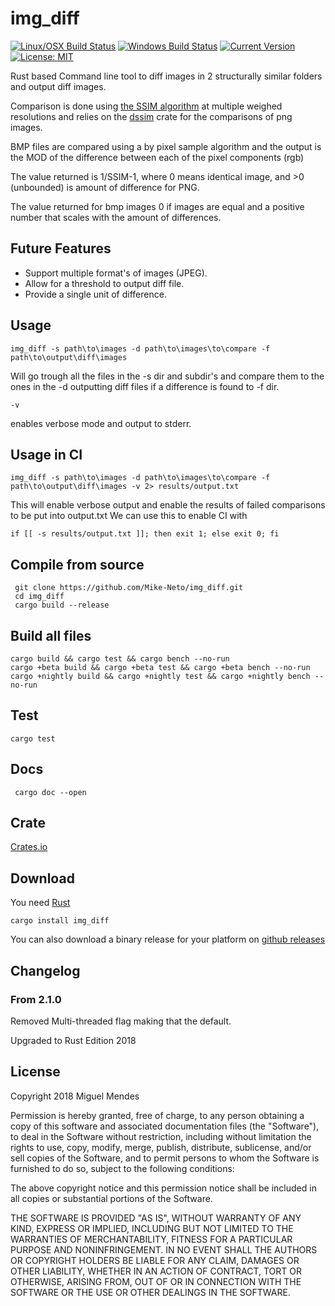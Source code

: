 # img_diff

[![Linux/OSX Build Status](https://travis-ci.org/Mike-Neto/img_diff.svg?branch=master)](https://travis-ci.org/Mike-Neto/img_diff)
[![Windows Build Status](https://ci.appveyor.com/api/projects/status/afjuww52fyb2bd3g?svg=true)](https://ci.appveyor.com/project/Mike-Neto/img-diff)
[![Current Version](https://img.shields.io/crates/v/img_diff.svg)](https://crates.io/crates/img_diff)
[![License: MIT](https://img.shields.io/crates/l/img_diff.svg)](#license)

Rust based Command line tool to diff images in 2 structurally similar folders and output diff images.

Comparison is done using [the SSIM algorithm](https://ece.uwaterloo.ca/~z70wang/research/ssim/) at multiple weighed resolutions and relies on the [dssim](https://crates.io/crates/dssim) crate for the comparisons of png images.

BMP files are compared using a by pixel sample algorithm and the output is the MOD of the difference between each of the
pixel components (rgb)

The value returned is 1/SSIM-1, where 0 means identical image, and >0 (unbounded) is amount of difference for PNG.

The value returned for bmp images 0 if images are equal and a positive number that scales with the amount of differences.

## Future Features

* Support multiple format's of images (JPEG).
* Allow for a threshold to output diff file.
* Provide a single unit of difference.

## Usage

    img_diff -s path\to\images -d path\to\images\to\compare -f path\to\output\diff\images

Will go trough all the files in the -s dir and subdir's and compare them to the ones in the -d outputting diff files if a difference is found to -f dir.

	-v

enables verbose mode and output to stderr.


## Usage in CI
	img_diff -s path\to\images -d path\to\images\to\compare -f path\to\output\diff\images -v 2> results/output.txt

This will enable verbose output and enable the results of failed comparisons to be put into output.txt
We can use this to enable CI with
	
	if [[ -s results/output.txt ]]; then exit 1; else exit 0; fi

## Compile from source
     git clone https://github.com/Mike-Neto/img_diff.git
     cd img_diff
     cargo build --release

## Build all files
	cargo build && cargo test && cargo bench --no-run
    cargo +beta build && cargo +beta test && cargo +beta bench --no-run
	cargo +nightly build && cargo +nightly test && cargo +nightly bench --no-run

## Test
	cargo test

## Docs
     cargo doc --open

## Crate
[Crates.io](https://crates.io/crates/img_diff)

## Download

You need [Rust](https://www.rust-lang.org/en-US/install.html)

    cargo install img_diff

You can also download a binary release for your platform on [github releases](https://github.com/Mike-Neto/img_diff/releases/latest)

## Changelog

### From 2.1.0
Removed Multi-threaded flag making that the default.

Upgraded to Rust Edition 2018

## License

Copyright 2018 Miguel Mendes

Permission is hereby granted, free of charge, to any person obtaining a copy of this software and associated documentation files (the "Software"), to deal in the Software without restriction, including without limitation the rights to use, copy, modify, merge, publish, distribute, sublicense, and/or sell copies of the Software, and to permit persons to whom the Software is furnished to do so, subject to the following conditions:

The above copyright notice and this permission notice shall be included in all copies or substantial portions of the Software.

THE SOFTWARE IS PROVIDED "AS IS", WITHOUT WARRANTY OF ANY KIND, EXPRESS OR IMPLIED, INCLUDING BUT NOT LIMITED TO THE WARRANTIES OF MERCHANTABILITY, FITNESS FOR A PARTICULAR PURPOSE AND NONINFRINGEMENT. IN NO EVENT SHALL THE AUTHORS OR COPYRIGHT HOLDERS BE LIABLE FOR ANY CLAIM, DAMAGES OR OTHER LIABILITY, WHETHER IN AN ACTION OF CONTRACT, TORT OR OTHERWISE, ARISING FROM, OUT OF OR IN CONNECTION WITH THE SOFTWARE OR THE USE OR OTHER DEALINGS IN THE SOFTWARE.